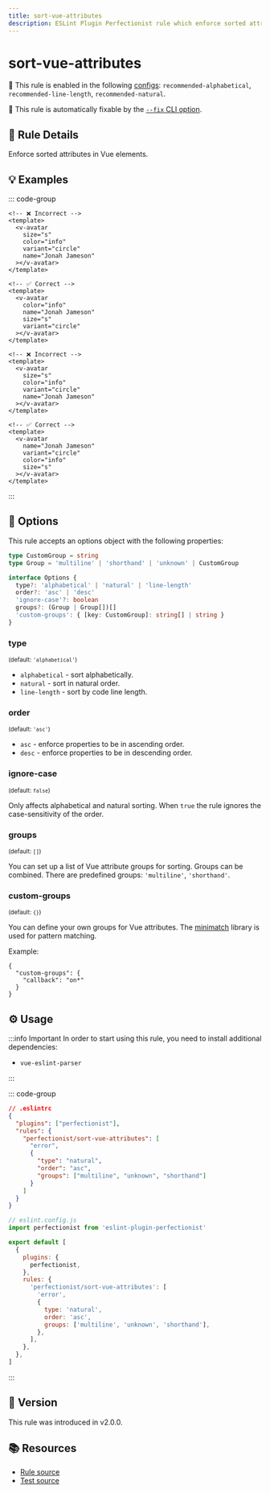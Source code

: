 ```yaml
---
title: sort-vue-attributes
description: ESLint Plugin Perfectionist rule which enforce sorted attributes in Vue elements
---
```


# sort-vue-attributes

💼 This rule is enabled in the following [configs](/configs/): `recommended-alphabetical`, `recommended-line-length`, `recommended-natural`.

🔧 This rule is automatically fixable by the [`--fix` CLI option](https://eslint.org/docs/latest/user-guide/command-line-interface#--fix).

<!-- end auto-generated rule header -->

## 📖 Rule Details

Enforce sorted attributes in Vue elements.

## 💡 Examples

::: code-group

```vue [Alphabetical and Natural Sorting]
<!-- ❌ Incorrect -->
<template>
  <v-avatar
    size="s"
    color="info"
    variant="circle"
    name="Jonah Jameson"
  ></v-avatar>
</template>

<!-- ✅ Correct -->
<template>
  <v-avatar
    color="info"
    name="Jonah Jameson"
    size="s"
    variant="circle"
  ></v-avatar>
</template>
```

```vue [Sorting by Line Length]
<!-- ❌ Incorrect -->
<template>
  <v-avatar
    size="s"
    color="info"
    variant="circle"
    name="Jonah Jameson"
  ></v-avatar>
</template>

<!-- ✅ Correct -->
<template>
  <v-avatar
    name="Jonah Jameson"
    variant="circle"
    color="info"
    size="s"
  ></v-avatar>
</template>
```

:::

## 🔧 Options

This rule accepts an options object with the following properties:

```ts
type CustomGroup = string
type Group = 'multiline' | 'shorthand' | 'unknown' | CustomGroup

interface Options {
  type?: 'alphabetical' | 'natural' | 'line-length'
  order?: 'asc' | 'desc'
  'ignore-case'?: boolean
  groups?: (Group | Group[])[]
  'custom-groups': { [key: CustomGroup]: string[] | string }
}
```

### type

<sub>(default: `'alphabetical'`)</sub>

- `alphabetical` - sort alphabetically.
- `natural` - sort in natural order.
- `line-length` - sort by code line length.

### order

<sub>(default: `'asc'`)</sub>

- `asc` - enforce properties to be in ascending order.
- `desc` - enforce properties to be in descending order.

### ignore-case

<sub>(default: `false`)</sub>

Only affects alphabetical and natural sorting. When `true` the rule ignores the case-sensitivity of the order.

### groups

<sub>(default: `[]`)</sub>

You can set up a list of Vue attribute groups for sorting. Groups can be combined. There are predefined groups: `'multiline'`, `'shorthand'`.

### custom-groups

<sub>(default: `{}`)</sub>

You can define your own groups for Vue attributes. The [minimatch](https://github.com/isaacs/minimatch) library is used for pattern matching.

Example:

```
{
  "custom-groups": {
    "callback": "on*"
  }
}
```

## ⚙️ Usage

:::info Important
In order to start using this rule, you need to install additional dependencies:

- `vue-eslint-parser`

:::

::: code-group

```json [Legacy Config]
// .eslintrc
{
  "plugins": ["perfectionist"],
  "rules": {
    "perfectionist/sort-vue-attributes": [
      "error",
      {
        "type": "natural",
        "order": "asc",
        "groups": ["multiline", "unknown", "shorthand"]
      }
    ]
  }
}
```

```js [Flat Config]
// eslint.config.js
import perfectionist from 'eslint-plugin-perfectionist'

export default [
  {
    plugins: {
      perfectionist,
    },
    rules: {
      'perfectionist/sort-vue-attributes': [
        'error',
        {
          type: 'natural',
          order: 'asc',
          groups: ['multiline', 'unknown', 'shorthand'],
        },
      ],
    },
  },
]
```

:::

## 🚀 Version

This rule was introduced in v2.0.0.

## 📚 Resources

- [Rule source](https://github.com/lzear/eslint-plugin-dont/blob/main/rules/sort-vue-attributes.ts)
- [Test source](https://github.com/lzear/eslint-plugin-dont/blob/main/test/sort-vue-attributes.test.ts)

